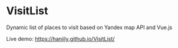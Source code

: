 # VisitList
Dynamic list of places to visit based on Yandex map API and Vue.js

Live demo: https://hanjily.github.io/VisitList/
